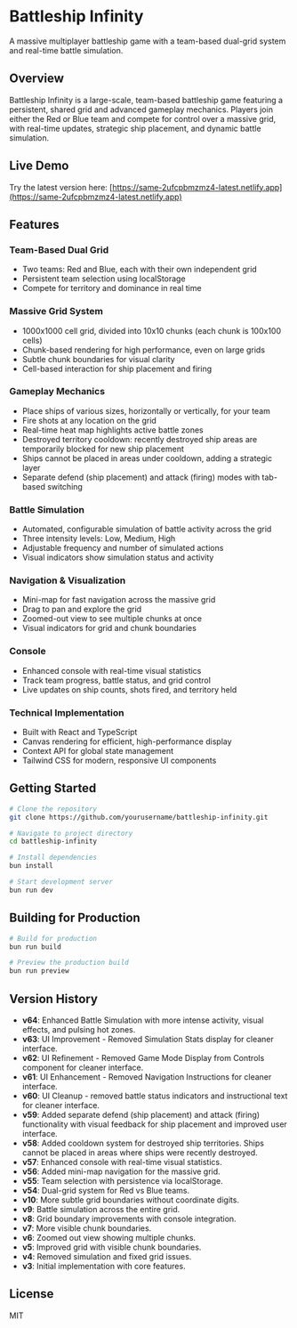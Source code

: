 # Battleship Infinity

A massive multiplayer battleship game with a team-based dual-grid system and real-time battle simulation.

## Overview

Battleship Infinity is a large-scale, team-based battleship game featuring a persistent, shared grid and advanced gameplay mechanics. Players join either the Red or Blue team and compete for control over a massive grid, with real-time updates, strategic ship placement, and dynamic battle simulation.

## Live Demo

Try the latest version here: [https://same-2ufcpbmzmz4-latest.netlify.app](https://same-2ufcpbmzmz4-latest.netlify.app)

## Features

### Team-Based Dual Grid
- Two teams: Red and Blue, each with their own independent grid
- Persistent team selection using localStorage
- Compete for territory and dominance in real time

### Massive Grid System
- 1000x1000 cell grid, divided into 10x10 chunks (each chunk is 100x100 cells)
- Chunk-based rendering for high performance, even on large grids
- Subtle chunk boundaries for visual clarity
- Cell-based interaction for ship placement and firing

### Gameplay Mechanics
- Place ships of various sizes, horizontally or vertically, for your team
- Fire shots at any location on the grid
- Real-time heat map highlights active battle zones
- Destroyed territory cooldown: recently destroyed ship areas are temporarily blocked for new ship placement
- Ships cannot be placed in areas under cooldown, adding a strategic layer
- Separate defend (ship placement) and attack (firing) modes with tab-based switching

### Battle Simulation
- Automated, configurable simulation of battle activity across the grid
- Three intensity levels: Low, Medium, High
- Adjustable frequency and number of simulated actions
- Visual indicators show simulation status and activity

### Navigation & Visualization
- Mini-map for fast navigation across the massive grid
- Drag to pan and explore the grid
- Zoomed-out view to see multiple chunks at once
- Visual indicators for grid and chunk boundaries

### Console
- Enhanced console with real-time visual statistics
- Track team progress, battle status, and grid control
- Live updates on ship counts, shots fired, and territory held

### Technical Implementation
- Built with React and TypeScript
- Canvas rendering for efficient, high-performance display
- Context API for global state management
- Tailwind CSS for modern, responsive UI components

## Getting Started

```bash
# Clone the repository
git clone https://github.com/yourusername/battleship-infinity.git

# Navigate to project directory
cd battleship-infinity

# Install dependencies
bun install

# Start development server
bun run dev
```

## Building for Production

```bash
# Build for production
bun run build

# Preview the production build
bun run preview
```

## Version History

- **v64**: Enhanced Battle Simulation with more intense activity, visual effects, and pulsing hot zones.
- **v63**: UI Improvement - Removed Simulation Stats display for cleaner interface.
- **v62**: UI Refinement - Removed Game Mode Display from Controls component for cleaner interface.
- **v61**: UI Enhancement - Removed Navigation Instructions for cleaner interface.
- **v60**: UI Cleanup - removed battle status indicators and instructional text for cleaner interface.
- **v59**: Added separate defend (ship placement) and attack (firing) functionality with visual feedback for ship placement and improved user interface.
- **v58**: Added cooldown system for destroyed ship territories. Ships cannot be placed in areas where ships were recently destroyed.
- **v57**: Enhanced console with real-time visual statistics.
- **v56**: Added mini-map navigation for the massive grid.
- **v55**: Team selection with persistence via localStorage.
- **v54**: Dual-grid system for Red vs Blue teams.
- **v10**: More subtle grid boundaries without coordinate digits.
- **v9**: Battle simulation across the entire grid.
- **v8**: Grid boundary improvements with console integration.
- **v7**: More visible chunk boundaries.
- **v6**: Zoomed out view showing multiple chunks.
- **v5**: Improved grid with visible chunk boundaries.
- **v4**: Removed simulation and fixed grid issues.
- **v3**: Initial implementation with core features.

## License

MIT
